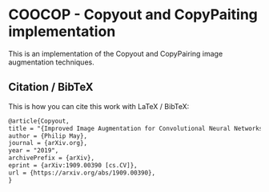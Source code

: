 # COOCOP - Copyout and CopyPaiting implementation
This is an implementation of the Copyout and CopyPairing image augmentation techniques.

## Citation / BibTeX
This is how you can cite this work with LaTeX / BibTeX:
```latex
@article{Copyout,
title = "{Improved Image Augmentation for Convolutional Neural Networks by Copyout and CopyPairing}",
author = {Philip May},
journal = {arXiv.org},
year = "2019",
archivePrefix = {arXiv},
eprint = {arXiv:1909.00390 [cs.CV]},
url = {https://arxiv.org/abs/1909.00390},
}
```
